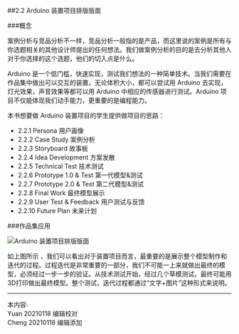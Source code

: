 
##2.2 Arduino 装置项目排版版面

###概念

案例分析与竞品分析不一样，竞品分析一般指的是产品，而这里说的案例是所有与你选题相关的其他设计师提出的任何想法。我们做案例分析的目的是去分析其他人对于你选择的这个选题，他们的切入点是什么。

Arduino 是一个低门槛，快速实现，测试我们想法的一种简单技术。当我们需要在作品集中做出可以交互的装置，无论体积大小，都可以尝试用 Arduino 去实现，灯光效果，声音效果等都可以用 Arduino 中相应的传感器进行测试。Arduino 项目不仅能体现我们动手能力，更重要的是编程能力。

本书想要做 Arduino 装置项目的学生提供做项目的思路：

* 2.2.1 Persona 用户画像   
* 2.2.2 Case Study 案例分析
* 2.2.3 Storyboard 故事板
* 2.2.4 Idea Development 方案发散
* 2.2.5 Technical Test 技术测试
* 2.2.6 Prototype 1.0 & Test 第一代模型&测试
* 2.2.7 Prototype 2.0 & Test 第二代模型&测试
* 2.2.8 Final Work 最终模型展示
* 2.2.9 User Test & Feedback 用户测试与反馈
* 2.2.10 Future Plan 未来计划

###作品集应用

![ Arduino 装置项目排版版面 ](http://kitpic.makebi.net/2021/ard_overview.jpg)

如上图所示 ，我们可以看出对于装置项目而言，最重要的是展示整个模型制作和迭代的过程。过程迭代是非常重要的一部分，我们不可能一上来就做出最终的模型，必须经过一步一步的验证。从技术测试开始，经过几个草模测试，最终可能用3D打印做出最终模型。整个测试，迭代过程都通过“文字+图片”这种形式来说明。


---

本内容:  
Yuan 20210118 编辑校对  
Cheng 20210118 编辑添加
